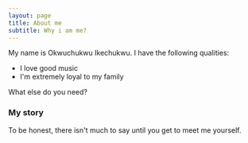```yaml
---
layout: page
title: About me
subtitle: Why i am me?
---
```


My name is Okwuchukwu Ikechukwu. I have the following qualities:

- I love good music
- I'm extremely loyal to my family

What else do you need?

### My story

To be honest, there isn't much to say until you get to meet me yourself.

